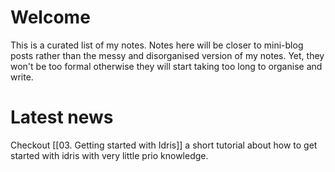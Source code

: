 # Welcome

This is a curated list of my notes. Notes here will be closer to mini-blog posts rather than
the messy and disorganised version of my notes. Yet, they won't be too formal otherwise they will start taking too long to organise and write.


# Latest news

Checkout [[03. Getting started with Idris]] a short tutorial about how to get started with idris with very little prio knowledge.

